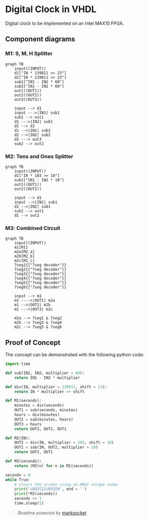 # Digital Clock in VHDL

Digital clock to be implemented on an Intel MAX10 FPGA.

## Component diagrams

### M1: S, M, H Splitter

```mermaid
graph TB
    input((INPUT))
    d1["IN * 139811 >> 23"]
    d2["IN * 139811 >> 23"]
    sub1["IN1 - IN2 * 60"]
    sub2["IN1 - IN2 * 60"]
    out1((OUT1))
    out2((OUT2))
    out3((OUT3))

    input --> d1
    input --->|IN1| sub1
    sub1 --> out1
    d1 --->|IN2| sub1
    d1 --> d2
    d1 -->|IN1| sub2
    d2 -->|IN2| sub2
    d2 ---> out3
    sub2 --> out2
```

### M2: Tens and Ones Splitter

```mermaid
graph TB
    input((INPUT))
    d1["IN * 103 >> 10"]
    sub1["IN1 - IN2 * 10"]
    out1((OUT1))
    out2((OUT2))

    input --> d1
    input -->|IN1| sub1
    d1 -->|IN2| sub1
    sub1 --> out1
    d1 --> out2
```

### M3: Combined Circuit

```mermaid
graph TB
    input((INPUT))
    m1[M1]
    m2a[M2_a]
    m2b[M2_b]
    m2c[M2_c]
    7seg1{{"7seg decoder"}}
    7seg2{{"7seg decoder"}}
    7seg3{{"7seg decoder"}}
    7seg4{{"7seg decoder"}}
    7seg5{{"7seg decoder"}}
    7seg6{{"7seg decoder"}}

    input --> m1
    m1 ---->|OUT1| m2a
    m1 -->|OUT2| m2b
    m1 --->|OUT3| m2c

    m2a --> 7seg1 & 7seg2
    m2b --> 7seg3 & 7seg4
    m2c --> 7seg5 & 7seg6
```

## Proof of Concept

The concept can be demonstrated with the following python code:

```python
import time

def sub(IN1, IN2, multiplier = 60):
    return IN1 - IN2 * multiplier

def div(IN, multiplier = 139811, shift = 23):
    return IN * multiplier >> shift

def M1(seconds):
    minutes = div(seconds)
    OUT1 = sub(seconds, minutes)
    hours = div(minutes)
    OUT2 = sub(minutes, hours)
    OUT3 = hours
    return OUT3, OUT2, OUT1

def M2(IN):
    OUT2 = div(IN, multiplier = 103, shift = 10)
    OUT1 = sub(IN, OUT2, multiplier = 10)
    return OUT2, OUT1

def M3(seconds):
    return (M2(n) for n in M1(seconds))

seconds = 0
while True:
    # clears the screen using an ANSI escape codes
    print('\033[2J\033[H', end = '')
    print(*M3(seconds))
    seconds += 1
    time.sleep(1)

```

> *Readme powered by* [marksocket](https://github.com/rauaap/marksocket)
